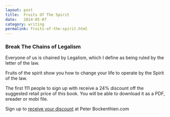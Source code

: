 ```yaml
---
layout: post
title:  Fruits Of The Spirit
date:   2014-05-07
category: writing
permalink: fruits-of-the-spirit.html
---
```

<h3>Break The Chains of Legalism</h3>
Everyone of us is chained by Legalism, which I define as being ruled by the letter of the law.

Fruits of the spirit show you how to change your life to operate by the Spirit of the law.

The first 111 people to sign up with receive a 24% discount off the suggested retail price of this book. You will be able to download it as a PDF, ereader or mobi file.

Sign up to [receive your discount][sign] at Peter Bockenthien.com

[sign]: http://peter.bockenthien.com/fts.html